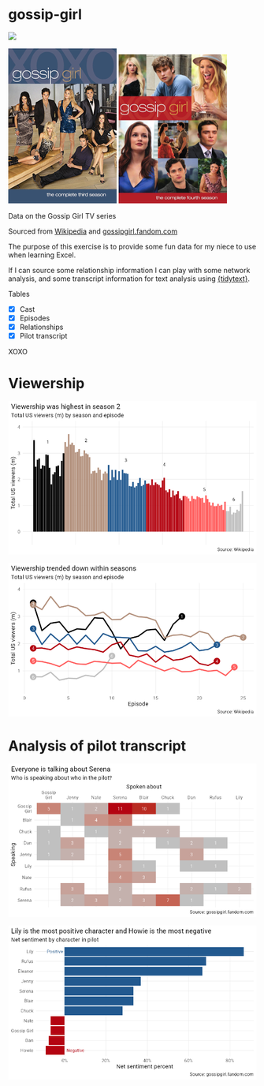 # gossip-girl

![](https://img.shields.io/badge/XOXO-in_progress-B40411?style=for-the-badge&labelColor=black
)

![](assets/Gossip_Girl_season_3_DVD.png)
![](assets/Gossip_Girl_season_4_DVD.png)

Data on the Gossip Girl TV series

Sourced from [Wikipedia](https://en.wikipedia.org/wiki/Gossip_Girl) and 
[gossipgirl.fandom.com](https://gossipgirl.fandom.com/wiki/Gossip_Girl_Wiki)

The purpose of this exercise is to provide some fun data for my niece to use when 
learning Excel.

If I can source some relationship information I can play with some network analysis, 
and some transcript information for text analysis using 
[{tidytext}](https://juliasilge.github.io/tidytext/).

Tables

- [x] Cast
- [x] Episodes
- [x] Relationships
- [x] Pilot transcript

XOXO

# Viewership

![](charts/viewership-bar.png)

![](charts/viewership-line.png)

# Analysis of pilot transcript

![](charts/gg-pilot-speaking-about.png)

![](charts/gg-pilot-sentiment.png)
